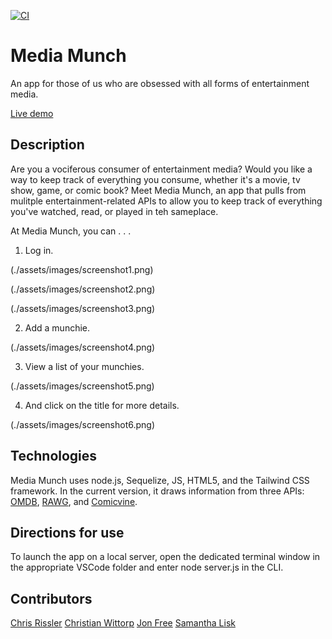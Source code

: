 
[![CI](https://github.com/chrisrisseler/project2/actions/workflows/main.yml/badge.svg)](https://github.com/chrisrisseler/project2/actions/workflows/main.yml)

# Media Munch
An app for those of us who are obsessed with all forms of entertainment media. 

[Live demo](https://media-munch.herokuapp.com/)

## Description
Are you a vociferous consumer of entertainment media? Would you like a way to keep track of everything you consume, whether it's a movie, tv show, game, or comic book? Meet Media Munch, an app that pulls from mulitple entertainment-related APIs to allow you to keep track of everything you've watched, read, or played in teh sameplace. 

At Media Munch, you can . . .
1. Log in.

(./assets/images/screenshot1.png)

(./assets/images/screenshot2.png)

(./assets/images/screenshot3.png)

2. Add a munchie. 

(./assets/images/screenshot4.png)

3. View a list of your munchies. 

(./assets/images/screenshot5.png)

4. And click on the title for more details. 

(./assets/images/screenshot6.png)

## Technologies
Media Munch uses node.js, Sequelize, JS, HTML5, and the Tailwind CSS framework. In the current version, it draws information from three APIs: [OMDB](http://omdbapi.com/), [RAWG](https://api.rawg.io/docs/), and [Comicvine](https://comicvine.gamespot.com/). 

## Directions for use
To launch the app on a local server, open the dedicated terminal window in the appropriate VSCode folder and enter node server.js in the CLI. 

## Contributors
[Chris Rissler](https://github.com/chrisrisseler)
[Christian Wittorp](https://github.com/cwwittor)
[Jon Free](https://github.com/freejonm)
[Samantha Lisk](https://github.com/smlisk0630)




